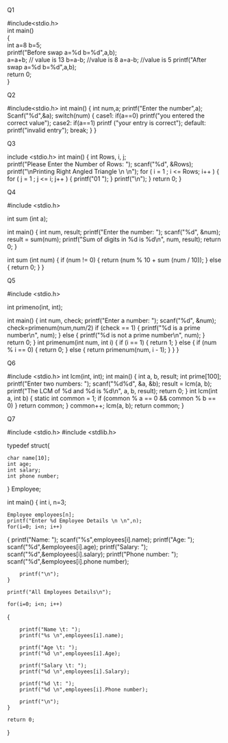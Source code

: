 Q1

#include<stdio.h>  
 int main()    
{    
int a=8 b=5;      
printf("Before swap a=%d b=%d",a,b);      
a=a+b;  // value is 13 
b=a-b; //value is 8
a=a-b; //value is 5
printf("After swap a=%d b=%d",a,b);    
return 0;  
}   
 

Q2

#include<stdio.h>
int main()
{
int num,a;
printf("Enter the number",a);
Scanf("%d",&a);
switch(num)
{
case1:
if(a==0)
printf("you entered the correct value");
case2:
if(a==1)
printf ("your entry is correct");
default:
printf("invalid entry");
break;
}
}



Q3


include <stdio.h>
int main() 
{
  int Rows, i, j;	
  printf("Please Enter the Number of Rows:  ");
  scanf("%d", &Rows);	
  printf("\nPrinting Right Angled Triangle \n \n");
  for ( i = 1 ; i <= Rows; i++ ) 
  {
 for ( j = 1 ; j <= i; j++ ) 
  {
  printf("01 ");
 }
 printf("\n");
}
return 0;
}
 
Q4


#include <stdio.h>
 
int sum (int a);
 
int main()
{
int num, result;
printf("Enter the number: ");
scanf("%d", &num);
result = sum(num);
printf("Sum of digits in %d is %d\n", num, result);
return 0;
}
 
int sum (int num)
{
    if (num != 0)
    {
        return (num % 10 + sum (num / 10));
    }
    else
    {
 return 0;
 }
}

Q5 

#include <stdio.h>
 
int primeno(int, int);
 
int main()
{
    int num, check;
    printf("Enter a number: ");
    scanf("%d", &num);
    check=primenum(num,num/2)
    if (check == 1)
    {
        printf("%d is a prime number\n", num);
    }
    else
    {
        printf("%d is not a prime number\n", num);
    }
    return 0;
}
int primenum(int num, int i)
{
    if (i == 1)
    {
        return 1;
    }
    else
    {
  if (num % i == 0)
  {
  return 0;
 }
 else
 {
 return primenum(num, i - 1);
}
 }
}


Q6

#include <stdio.h>
int lcm(int, int);
int main()
{
    int a, b, result;
    int prime[100];
    printf("Enter two numbers: ");
    scanf("%d%d", &a, &b);
    result = lcm(a, b);
    printf("The LCM of %d and %d is %d\n", a, b, result);
    return 0;
}
int lcm(int a, int b)
{ 
 static int common = 1;
 if (common % a == 0 && common % b == 0)
 }
return common;
}
common++;
lcm(a, b);
return common;
}


Q7

#include <stdio.h>
#include <stdlib.h>
 
typedef struct{
 
    char name[10];
    int age;
    int salary;
    int phone number;
 
} Employee;
 
int main()
{
    int i, n=3;
 
    Employee employees[n];
    printf("Enter %d Employee Details \n \n",n);
    for(i=0; i<n; i++)
{
        printf("Name: ");
        scanf("%s",employees[i].name);
        printf("Age: ");
        scanf("%d",&employees[i].age);
        printf("Salary: ");
        scanf("%d",&employees[i].salary);
        printf("Phone number: ");
        scanf("%d",&employees[i].phone number);
 
        printf("\n");
    }
 
    printf("All Employees Details\n");
 
    for(i=0; i<n; i++)
{
 
        printf("Name \t: ");
        printf("%s \n",employees[i].name);
 
        printf("Age \t: ");
        printf("%d \n",employees[i].Age);
 
        printf("Salary \t: ");
        printf("%d \n",employees[i].Salary);
        
        printf("%d \t: ");
        printf("%d \n",employees[i].Phone number);
 
        printf("\n");
    }
 
    return 0;
}
